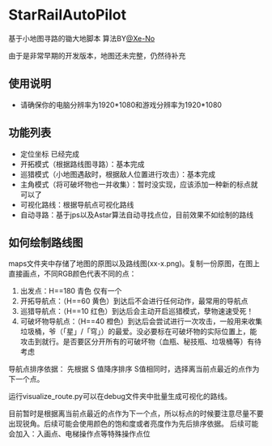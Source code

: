 # StarRailAutoPilot
基于小地图寻路的锄大地脚本 算法BY[@Xe-No](https://github.com/Xe-No)

由于是非常早期的开发版本，地图还未完整，仍然待补充

## 使用说明
- 请确保你的电脑分辨率为1920\*1080和游戏分辨率为1920\*1080

## 功能列表
- 定位坐标 已经完成
- 开拓模式（根据路线图寻路）：基本完成
- 巡猎模式（小地图遇敌时，根据敌人位置进行攻击）：基本完成
- 主角模式（将可破坏物也一并收集）：暂时没实现，应该添加一种新的标点就可以了
- 可视化路线：根据导航点可视化路线
- 自动寻路：基于jps以及Astar算法自动寻找点位，目前效果不如绘制的路线

## 如何绘制路线图

maps文件夹中存储了地图的原图以及路线图(xx-x.png)。复制一份原图，在图上直接画点，不同RGB颜色代表不同的点：
1. 出发点：H==180 青色 仅有一个
2. 开拓导航点：（H==60 黄色）到达后不会进行任何动作，最常用的导航点
3. 巡猎导航点：（H==10 红色）到达后会主动开启巡猎模式，孽物速速受死！
4. 可破坏物导航点：（H==40 橙色）到达后会尝试进行一次攻击，一般用来收集垃圾桶，爷（「星」/「穹」）的最爱。没必要标在可破坏物的实际位置上，能攻击到就行。是否要区分开所有的可破坏物（血瓶、秘技瓶、垃圾桶等）有待考虑

导航点排序依据：
先根据 S 值降序排序
S值相同时，选择离当前点最近的点作为下一个点。

运行visualize_route.py可以在debug文件夹中批量生成可视化的路线。

目前暂时是根据离当前点最近的点作为下一个点，所以标点的时候要注意尽量不要出现锐角。后续可能会使用颜色的饱和度或者亮度作为先后排序依据。
后续可能会加入：入画点、电梯操作点等特殊操作点位
